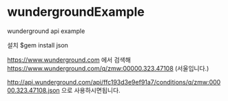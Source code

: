 # wundergroundExample
wunderground api example 

설치
$gem install json

https://www.wunderground.com 에서 검색해 https://www.wunderground.com/q/zmw:00000.323.47108 (서울입니다.)

http://api.wunderground.com/api/ffc193d3e9ef91a7/conditions/q/zmw:00000.323.47108.json 으로 사용하시면됩니다.

